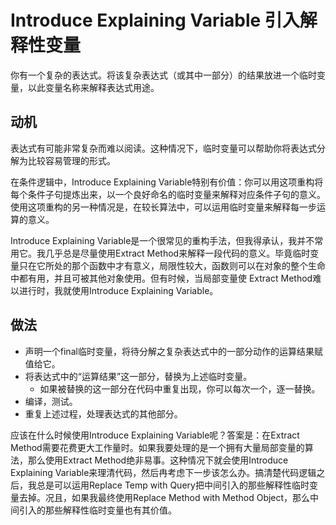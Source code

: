 # Introduce Explaining Variable 引入解释性变量

你有一个复杂的表达式。将该复杂表达式（或其中一部分）的结果放进一个临时变量，以此变量名称来解释表达式用途。

## 动机

表达式有可能非常复杂而难以阅读。这种情况下，临时变量可以帮助你将表达式分解为比较容易管理的形式。

在条件逻辑中，Introduce Explaining Variable特别有价值：你可以用这项重构将每个条件子句提炼出来，以一个良好命名的临时变量来解释对应条件子句的意义。使用这项重构的另一种情况是，在较长算法中，可以运用临时变量来解释每一步运算的意义。

Introduce Explaining Variable是一个很常见的重构手法，但我得承认，我并不常用它。我几乎总是尽量使用Extract Method来解释一段代码的意义。毕竟临时变量只在它所处的那个函数中才有意义，局限性较大，函数则可以在对象的整个生命中都有用，并且可被其他对象使用。但有时候，当局部变量使 Extract Method难以进行时，我就使用Introduce Explaining Variable。

## 做法

* 声明一个final临时变量，将待分解之复杂表达式中的一部分动作的运算结果赋值给它。
* 将表达式中的“运算结果”这一部分，替换为上述临时变量。
    * 如果被替换的这一部分在代码中重复出现，你可以每次一个，逐一替换。 
* 编译，测试。
* 重复上述过程，处理表达式的其他部分。

应该在什么时候使用Introduce Explaining Variable呢？答案是：在Extract Method需要花费更大工作量时。如果我要处理的是一个拥有大量局部变量的算法，那么使用Extract Method绝非易事。这种情况下就会使用Introduce Explaining Variable来理清代码，然后冉考虑下一步该怎么办。搞清楚代码逻辑之后，我总是可以运用Replace Temp with Query把中间引入的那些解释性临时变量去掉。况且，如果我最终使用Replace Method with Method Object，那么中间引入的那些解释性临时变量也有其价值。
